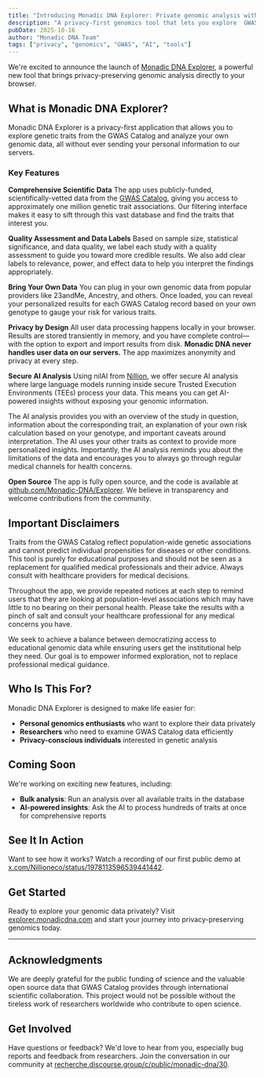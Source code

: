 ```yaml
---
title: "Introducing Monadic DNA Explorer: Private genomic analysis with secure AI"
description: "A privacy-first genomics tool that lets you explore  GWAS Catalog data and analyze your genetic information entirely in your browser, with optional secure AI analysis."
pubDate: 2025-10-16
author: "Monadic DNA Team"
tags: ["privacy", "genomics", "GWAS", "AI", "tools"]
---
```


We're excited to announce the launch of [Monadic DNA Explorer](https://explorer.monadicdna.com/), a powerful new tool that brings privacy-preserving genomic analysis directly to your browser.

## What is Monadic DNA Explorer?

Monadic DNA Explorer is a privacy-first application that allows you to explore genetic traits from the GWAS Catalog and analyze your own genomic data, all without ever sending your personal information to our servers.

### Key Features

**Comprehensive Scientific Data**
The app uses publicly-funded, scientifically-vetted data from the [GWAS Catalog](https://www.ebi.ac.uk/gwas/), giving you access to approximately one million genetic trait associations. Our filtering interface makes it easy to sift through this vast database and find the traits that interest you.

**Quality Assessment and Data Labels**
Based on sample size, statistical significance, and data quality, we label each study with a quality assessment to guide you toward more credible results. We also add clear labels to relevance, power, and effect data to help you interpret the findings appropriately.

**Bring Your Own Data**
You can plug in your own genomic data from popular providers like 23andMe, Ancestry, and others. Once loaded, you can reveal your personalized results for each GWAS Catalog record based on your own genotype to gauge your risk for various traits.

**Privacy by Design**
All user data processing happens locally in your browser. Results are stored transiently in memory, and you have complete control—with the option to export and import results from disk. **Monadic DNA never handles user data on our servers.** The app maximizes anonymity and privacy at every step.

**Secure AI Analysis**
Using nilAI from [Nillion](https://nillion.com/), we offer secure AI analysis where large language models running inside secure Trusted Execution Environments (TEEs) process your data. This means you can get AI-powered insights without exposing your genomic information.

The AI analysis provides you with an overview of the study in question, information about the corresponding trait, an explanation of your own risk calculation based on your genotype, and important caveats around interpretation. The AI uses your other traits as context to provide more personalized insights. Importantly, the AI analysis reminds you about the limitations of the data and encourages you to always go through regular medical channels for health concerns.

**Open Source**
The app is fully open source, and the code is available at [github.com/Monadic-DNA/Explorer](https://github.com/Monadic-DNA/Explorer). We believe in transparency and welcome contributions from the community.

## Important Disclaimers

Traits from the GWAS Catalog reflect population-wide genetic associations and cannot predict individual propensities for diseases or other conditions. This tool is purely for educational purposes and should not be seen as a replacement for qualified medical professionals and their advice. Always consult with healthcare providers for medical decisions.

Throughout the app, we provide repeated notices at each step to remind users that they are looking at population-level associations which may have little to no bearing on their personal health. Please take the results with a pinch of salt and consult your healthcare professional for any medical concerns you have.

We seek to achieve a balance between democratizing access to educational genomic data while ensuring users get the institutional help they need. Our goal is to empower informed exploration, not to replace professional medical guidance.

## Who Is This For?

Monadic DNA Explorer is designed to make life easier for:
- **Personal genomics enthusiasts** who want to explore their data privately
- **Researchers** who need to examine GWAS Catalog data efficiently
- **Privacy-conscious individuals** interested in genetic analysis

## Coming Soon

We're working on exciting new features, including:
- **Bulk analysis**: Run an analysis over all available traits in the database
- **AI-powered insights**: Ask the AI to process hundreds of traits at once for comprehensive reports

## See It In Action

Want to see how it works? Watch a recording of our first public demo at [x.com/Nillioneco/status/1978113596539441442](https://x.com/Nillioneco/status/1978113596539441442).

## Get Started

Ready to explore your genomic data privately? Visit [explorer.monadicdna.com](https://explorer.monadicdna.com/) and start your journey into privacy-preserving genomics today.

---

## Acknowledgments

We are deeply grateful for the public funding of science and the valuable open source data that GWAS Catalog provides through international scientific collaboration. This project would not be possible without the tireless work of researchers worldwide who contribute to open science.

## Get Involved

Have questions or feedback? We'd love to hear from you, especially bug reports and feedback from researchers. Join the conversation in our community at [recherche.discourse.group/c/public/monadic-dna/30](https://recherche.discourse.group/c/public/monadic-dna/30).
